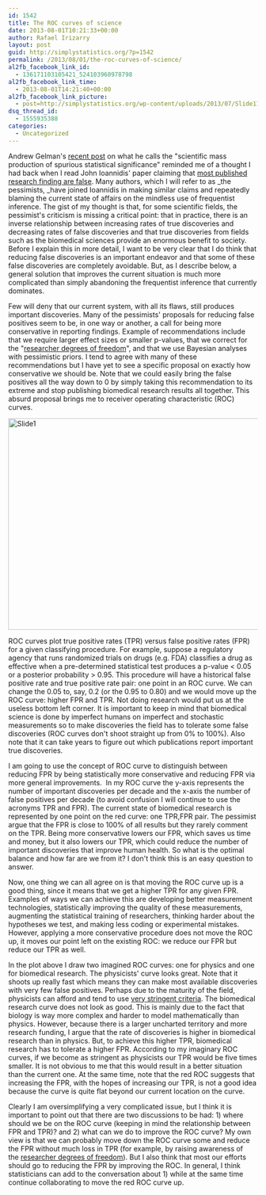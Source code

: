 ```yaml
---
id: 1542
title: The ROC curves of science
date: 2013-08-01T10:21:33+00:00
author: Rafael Irizarry
layout: post
guid: http://simplystatistics.org/?p=1542
permalink: /2013/08/01/the-roc-curves-of-science/
al2fb_facebook_link_id:
  - 136171103105421_524103960978798
al2fb_facebook_link_time:
  - 2013-08-01T14:21:40+00:00
al2fb_facebook_link_picture:
  - post=http://simplystatistics.org/wp-content/uploads/2013/07/Slide11.png
dsq_thread_id:
  - 1555935388
categories:
  - Uncategorized
---
```

Andrew Gelman's [recent post](http://andrewgelman.com/2013/07/24/too-good-to-be-true-the-scientific-mass-production-of-spurious-statistical-significance/) on what he calls the "scientific mass production of spurious statistical significance" reminded me of a thought I had back when I read John Ioannidis' paper claiming that [most published research finding are false](http://simplystatistics.org/2013/05/06/why-the-current-over-pessimism-about-science-is-the-perfect-confirmation-bias-vehicle-and-we-should-proceed-rationally/). Many authors, which I will refer to as _the pessimists, _have joined Ioannidis in making similar claims and repeatedly blaming the current state of affairs on the mindless use of frequentist inference. The gist of my thought is that, for some scientific fields, the pessimist's criticism is missing a critical point: that in practice, there is an inverse relationship between increasing rates of true discoveries and decreasing rates of false discoveries and that true discoveries from fields such as the biomedical sciences provide an enormous benefit to society. Before I explain this in more detail, I want to be very clear that I do think that reducing false discoveries is an important endeavor and that some of these false discoveries are completely avoidable. But, as I describe below, a general solution that improves the current situation is much more complicated than simply abandoning the frequentist inference that currently dominates.

Few will deny that our current system, with all its flaws, still produces important discoveries. Many of the pessimists' proposals for reducing false positives seem to be, in one way or another, a call for being more conservative in reporting findings. Example of recommendations include that we require larger effect sizes or smaller p-values, that we correct for the "[researcher degrees of freedom](http://www.slate.com/articles/health_and_science/science/2013/07/statistics_and_psychology_multiple_comparisons_give_spurious_results.html)", and that we use Bayesian analyses with pessimistic priors. I tend to agree with many of these recommendations but I have yet to see a specific proposal on exactly how conservative we should be. Note that we could easily bring the false positives all the way down to 0 by simply taking this recommendation to its extreme and stop publishing biomedical research results all together. This absurd proposal brings me to receiver operating characteristic (ROC) curves.

<a href="http://simplystatistics.org/2013/08/01/the-roc-curves-of-science/slide1-2/" rel="attachment wp-att-1627"><img class="alignnone size-full wp-image-1627" alt="Slide1" src="http://simplystatistics.org/wp-content/uploads/2013/07/Slide11.png" width="515" height="427" /></a>

ROC curves plot true positive rates (TPR) versus false positive rates (FPR) for a given classifying procedure. For example, suppose a regulatory agency that runs randomized trials on drugs (e.g. FDA) classifies a drug as effective when a pre-determined statistical test produces a p-value < 0.05 or a posterior probability > 0.95. This procedure will have a historical false positive rate and true positive rate pair: one point in an ROC curve. We can change the 0.05 to, say, 0.2 (or the 0.95 to 0.80) and we would move up the ROC curve: higher FPR and TPR. Not doing research would put us at the useless bottom left corner. It is important to keep in mind that biomedical science is done by imperfect humans on imperfect and stochastic measurements so to make discoveries the field has to tolerate some false discoveries (ROC curves don't shoot straight up from 0% to 100%). Also note that it can take years to figure out which publications report important true discoveries.

I am going to use the concept of ROC curve to distinguish between reducing FPR by being statistically more conservative and reducing FPR via more general improvements.  In my ROC curve the y-axis represents the number of important discoveries per decade and the x-axis the number of false positives per decade (to avoid confusion I will continue to use the acronyms TPR and FPR). The current state of biomedical research is represented by one point on the red curve: one TPR,FPR pair. The pessimist argue that the FPR is close to 100% of all results but they rarely comment on the TPR. Being more conservative lowers our FPR, which saves us time and money, but it also lowers our TPR, which could reduce the number of important discoveries that improve human health. So what is the optimal balance and how far are we from it? I don't think this is an easy question to answer.

Now, one thing we can all agree on is that moving the ROC curve up is a good thing, since it means that we get a higher TPR for any given FPR. Examples of ways we can achieve this are developing better measurement technologies, statistically improving the quality of these measurements, augmenting the statistical training of researchers, thinking harder about the hypotheses we test, and making less coding or experimental mistakes. However, applying a more conservative procedure does not move the ROC up, it moves our point left on the existing ROC: we reduce our FPR but reduce our TPR as well.

In the plot above I draw two imagined ROC curves: one for physics and one for biomedical research. The physicists' curve looks great. Note that it shoots up really fast which means they can make most available discoveries with very few false positives. Perhaps due to the maturity of the field, physicists can afford and tend to use [very stringent criteria](http://www.guardian.co.uk/science/2012/jul/04/higgs-boson-cern-scientists-discover). The biomedical research curve does not look as good. This is mainly due to the fact that biology is way more complex and harder to model mathematically than physics. However, because there is a larger uncharted territory and more research funding, I argue that the rate of discoveries is higher in biomedical research than in physics. But, to achieve this higher TPR, biomedical research has to tolerate a higher FPR. According to my imaginary ROC curves, if we become as stringent as physicists our TPR would be five times smaller. It is not obvious to me that this would result in a better situation than the current one. At the same time, note that the red ROC suggests that increasing the FPR, with the hopes of increasing our TPR, is not a good idea because the curve is quite flat beyond our current location on the curve.

Clearly I am oversimplifying a very complicated issue, but I think it is important to point out that there are two discussions to be had: 1) where should we be on the ROC curve (keeping in mind the relationship between FPR and TPR)? and 2) what can we do to improve the ROC curve? My own view is that we can probably move down the ROC curve some and reduce the FPR without much loss in TPR (for example, by raising awareness of the [researcher degrees of freedom](http://www.slate.com/articles/health_and_science/science/2013/07/statistics_and_psychology_multiple_comparisons_give_spurious_results.html)). But I also think that most our efforts should go to reducing the FPR by improving the ROC. In general, I think statisticians can add to the conversation about 1) while at the same time continue collaborating to move the red ROC curve up.